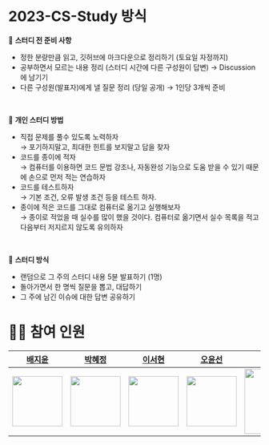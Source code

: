 # 2023-CS-Study 방식

🔎 **스터디 전 준비 사항**
  * 정한 분량만큼 읽고, 깃허브에 마크다운으로 정리하기 (토요일 자정까지)
  * 공부하면서 모르는 내용 정리 (스터디 시간에 다른 구성원이 답변) → Discussion에 남기기
  * 다른 구성원(발표자)에게 낼 질문 정리 (당일 공개) → 1인당 3개씩 준비
<br>

📖 **개인 스터디 방법**
  * 직접 문제를 풀수 있도록 노력하자<br>
    → 포기하지말고, 최대한 힌트를 보지말고 답을 찾자
  * 코드를 종이에 적자<br>
    → 컴퓨터를 이용하면 코드 문법 강조나, 자동완성 기능으로 도움 받을 수 있기 때문에 손으로 먼저 적는 연습하자
  * 코드를 테스트하자<br>
    → 기본 조건, 오류 발생 조건 등을 테스트 하자.
  * 종이에 적은 코드를 그대로 컴퓨터로 옮기고 실행해보자<br>
    → 종이로 적었을 때 실수를 많이 했을 것이다. 컴퓨터로 옮기면서 실수 목록을 적고 다음부터 저지르지 않도록 유의하자
<br>

📌 **스터디 방식**
  * 랜덤으로 그 주의 스터디 내용 5뷴 발표하기 (1명)
  * 돌아가면서 한 명씩 질문을 뽑고, 대답하기
  * 그 주에 남긴 이슈에 대한 답변 공유하기
  
# 👩‍💻 참여 인원

|[배지윤](https://github.com/jiyunBae007)|[박혜정](https://github.com/Park-HyeJeong)|[이서현](https://github.com/SeohyunLee0321)|[오윤선](https://github.com/sunnny17)|[최혜림](https://github.com/hyelim-choi)|
| --- | --- | --- |--- | --- |
|<img width="100" src="https://github.com/GDSC-SWU/2023-CS-Study/assets/63540652/0c4d01e2-20da-4684-84fc-bca57e87d676"/>|<img width="100" src="https://user-images.githubusercontent.com/63340879/231808117-97164d43-32da-44ed-85ca-c807603eef38.jpg"/>|<img width="100" src="https://github.com/GDSC-SWU/2023-CS-Study/assets/117229525/6305f888-e0c9-490a-9b02-09ba44062ca8"/>|<img width="100" src="https://user-images.githubusercontent.com/109645891/231533110-35c27b68-2431-46b9-99d1-66d36d7f9dd1.png"/>|<img width="130" src="https://user-images.githubusercontent.com/86971536/231524340-060eb465-5da1-4369-bdbe-35ac416be410.jpg"/>|


